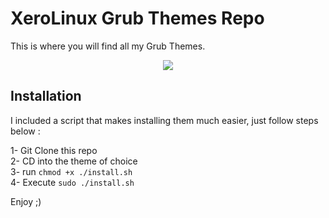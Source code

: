 # XeroLinux Grub Themes Repo

This is where you will find all my Grub Themes.

<p align="center">
  <img src="https://i.imgur.com/qEOX6uJ.png">
</p>

## Installation

I included a script that makes installing them much easier, just follow steps below :

1- Git Clone this repo<br />
2- CD into the theme of choice<br />
3- run `chmod +x ./install.sh`<br />
4- Execute `sudo ./install.sh`<br />

Enjoy ;)
